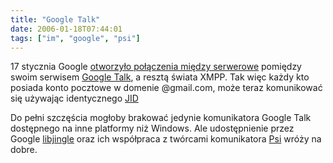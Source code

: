 ```yaml
---
title: "Google Talk"
date: 2006-01-18T07:44:01
tags: ["im", "google", "psi"]
---
```


17 stycznia Google <a href="http://googletalk.blogspot.com/2006/01/xmpp-federation.html">otworzyło połączenia między serwerowe</a> pomiędzy swoim serwisem <a href="http://talk.google.com/">Google Talk</a>, a resztą świata XMPP. Tak więc każdy kto posiada konto pocztowe w domenie @gmail.com, może teraz komunikować się używając identycznego <a href="http://pl.wikipedia.org/wiki/JID">JID</a>

Do pełni szczęścia mogłoby brakować jedynie komunikatora Google Talk dostępnego na inne platformy niż Windows. Ale udostępnienie przez Google <a href="http://hedera.linuxnews.pl/_news/2005/12/27/_long/3611.html">libjingle</a> oraz ich współpraca z twórcami komunikatora <a href="http://psi-im.org/">Psi</a> wróży na dobre.
